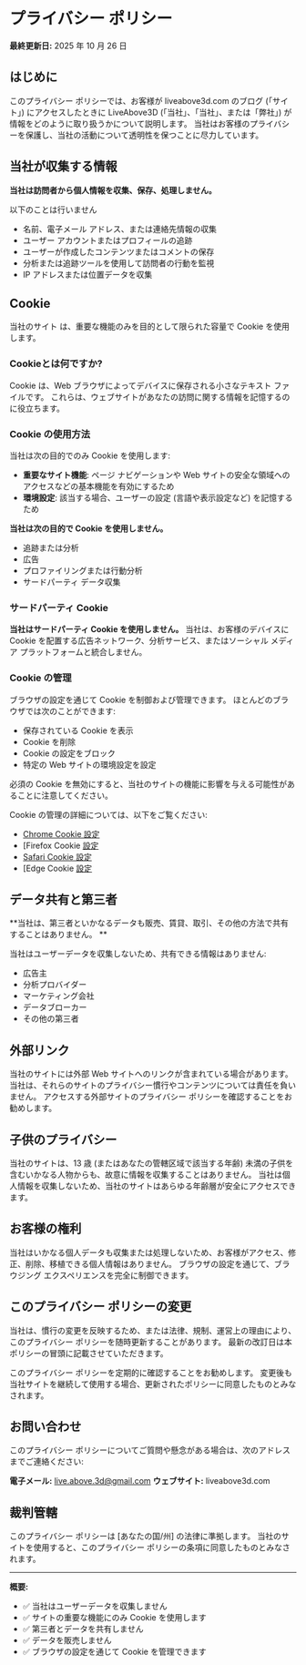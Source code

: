 # プライバシー ポリシー

**最終更新日:** 2025 年 10 月 26 日

## はじめに

このプライバシー ポリシーでは、お客様が liveabove3d.com のブログ (「サイト」) にアクセスしたときに LiveAbove3D (「当社」、「当社」、または「弊社」) が情報をどのように取り扱うかについて説明します。 当社はお客様のプライバシーを保護し、当社の活動について透明性を保つことに尽力しています。

## 当社が収集する情報

**当社は訪問者から個人情報を収集、保存、処理しません。**

以下のことは行いません
- 名前、電子メール アドレス、または連絡先情報の収集
- ユーザー アカウントまたはプロフィールの追跡
- ユーザーが作成したコンテンツまたはコメントの保存
- 分析または追跡ツールを使用して訪問者の行動を監視
- IP アドレスまたは位置データを収集

## Cookie

当社のサイト  は、重要な機能のみを目的として限られた容量で Cookie を使用します。

### Cookieとは何ですか?

Cookie は、Web ブラウザによってデバイスに保存される小さなテキスト ファイルです。 これらは、ウェブサイトがあなたの訪問に関する情報を記憶するのに役立ちます。

### Cookie の使用方法

当社は次の目的でのみ Cookie を使用します:
- **重要なサイト機能**: ページ ナビゲーションや Web サイトの安全な領域へのアクセスなどの基本機能を有効にするため
- **環境設定**: 該当する場合、ユーザーの設定 (言語や表示設定など) を記憶するため

**当社は次の目的で Cookie を使用しません。**
- 追跡または分析
- 広告 ​​
-  プロファイリングまたは行動分析
- サードパーティ データ収集

### サードパーティ Cookie

**当社はサードパーティ Cookie を使用しません。** 当社は、お客様のデバイスに Cookie を配置する広告ネットワーク、分析サービス、またはソーシャル メディア プラットフォームと統合しません。

### Cookie の管理

ブラウザの設定を通じて Cookie を制御および管理できます。 ほとんどのブラウザでは次のことができます:
- 保存されている Cookie を表示
- Cookie を削除
- Cookie の設定をブロック
- 特定の Web サイトの環境設定を設定

必須の Cookie を無効にすると、当社のサイトの機能に影響を与える可能性があることに注意してください。

Cookie の管理の詳細については、以下をご覧ください:
- [Chrome Cookie 設定](https://support.google.com/chrome/answer/95647)
- [Firefox Cookie  [設定](https://support.mozilla.org/en-US/kb/cookies-information-websites-store-on-your-computer)
- [Safari Cookie 設定](https://support.apple.com/guide/safari/manage-cookies-sfri11471/mac)
- [Edge Cookie  [設定](https://support.microsoft.com/en-us/microsoft-edge/delete-cookies-in-microsoft-edge-63947406-40ac-c3b8-57b9-2a946a29ae09)

## データ共有と第三者

**当社は、第三者といかなるデータも販売、賃貸、取引、その他の方法で共有することはありません。  **

当社はユーザーデータを収集しないため、共有できる情報はありません:
- 広告主
- 分析プロバイダー
- マーケティング会社
- データブローカー
- その他の第三者

## 外部リンク

当社のサイトには外部 Web サイトへのリンクが含まれている場合があります。 当社は、それらのサイトのプライバシー慣行やコンテンツについては責任を負いません。 アクセスする外部サイトのプライバシー ポリシーを確認することをお勧めします。

## 子供のプライバシー

当社のサイトは、13 歳 (またはあなたの管轄区域で該当する年齢) 未満の子供を含むいかなる人物からも、故意に情報を収集することはありません。 当社は個人情報を収集しないため、当社のサイトはあらゆる年齢層が安全にアクセスできます。

## お客様の権利

当社はいかなる個人データも収集または処理しないため、お客様がアクセス、修正、削除、移植できる個人情報はありません。 ブラウザの設定を通じて、ブラウジング エクスペリエンスを完全に制御できます。

## このプライバシー ポリシーの変更

当社は、慣行の変更を反映するため、または法律、規制、運営上の理由により、このプライバシー ポリシーを随時更新することがあります。 最新の改訂日は本ポリシーの冒頭に記載させていただきます。

このプライバシー ポリシーを定期的に確認することをお勧めします。 変更後も当社サイトを継続して使用する場合、更新されたポリシーに同意したものとみなされます。

## お問い合わせ

このプライバシー ポリシーについてご質問や懸念がある場合は、次のアドレスまでご連絡ください:

**電子メール:** live.above.3d@gmail.com
**ウェブサイト:** liveabove3d.com

## 裁判管轄

このプライバシー ポリシーは [あなたの国/州] の法律に準拠します。 当社のサイトを使用すると、このプライバシー ポリシーの条項に同意したものとみなされます。

---

**概要:**
- ✅ 当社はユーザーデータを収集しません
- ✅ サイトの重要な機能にのみ Cookie を使用します
- ✅ 第三者とデータを共有しません
- ✅ データを販売しません
- ✅ ブラウザの設定を通じて Cookie を管理できます